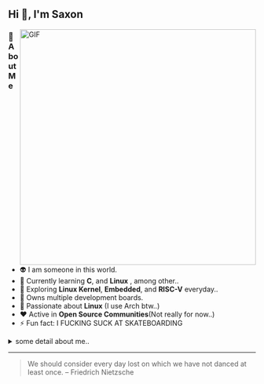 ## Hi 👋, I'm Saxon
<img align="right" alt="GIF"  width="480" 
 src="https://mymodernmet.com/wp/wp-content/uploads/2019/10/nasa-black-hole-visualization-1.gif" />

### 🌟 About Me
- 👽 I am someone in this world.
- 🔭 Currently learning **C**, and **Linux** , among other..
- 🚀 Exploring **Linux Kernel**, **Embedded**, and **RISC-V** everyday..
- 🔌 Owns multiple development boards.
- 🐧 Passionate about **Linux** (I use Arch btw..)
- ❤️ Active in **Open Source Communities**(Not really for now..)
- ⚡ Fun fact: I FUCKING SUCK AT SKATEBOARDING

<details>
  <summary>some detail about me..</summary>

### 💻 Hardware

* MacBook Pro M2 (13-inch, 2022, 16G/256G)
* Razer Huntsman Mini (60%) / BlackWidow V3 Mini (65%)
* Logitech Lift (for business)

### 🛹 Skateboard
* GX1000 Be In Here "With Us" (Deck)
* Independent (Trucks)
* Bronson (Bearing)
* Spitfire (Wheels)
* Mob (Griptape)

### ⚙️ Configuration
* Windows manager
   * Yabai (Mac)
   * Bspwm (Arch)
* Package manager
   * Nix-Darwin (Mac)
   * Pacman (Arch)
* Shell
   * Zsh
* Input Method Engine
   * Rime
</details>

---

> We should consider every day lost on which we have not danced at least once. – Friedrich Nietzsche


